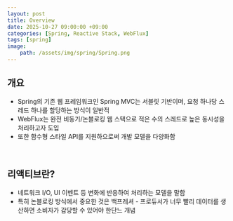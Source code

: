 ```yaml
---
layout: post
title: Overview
date: 2025-10-27 09:00:00 +09:00
categories: [Spring, Reactive Stack, WebFlux]
tags: [spring]
image:
    path: /assets/img/spring/Spring.png
---
```


## 개요

- Spring의 기존 웹 프레임워크인 Spring MVC는 서블릿 기반이며, 요청 하나당 스레드 하나를 할당하는 방식이 일반적
- WebFlux는 완전 비동기/논블로킹 웹 스택으로 적은 수의 스레드로 높은 동시성을 처리하고자 도입
- 또한 함수형 스타일 API를 지원하으로써 개발 모델을 다양화함

<br>

## 리액티브란?

- 네트워크 I/O, UI 이벤트 등 변화에 반응하여 처리하는 모델을 말함
- 특히 논블로킹 방식에서 중요한 것은 백프레셔 - 프로듀서가 너무 빨리 데이터를 생산하면 소비자가 감당할 수 있어야 한단느 개념

<br>